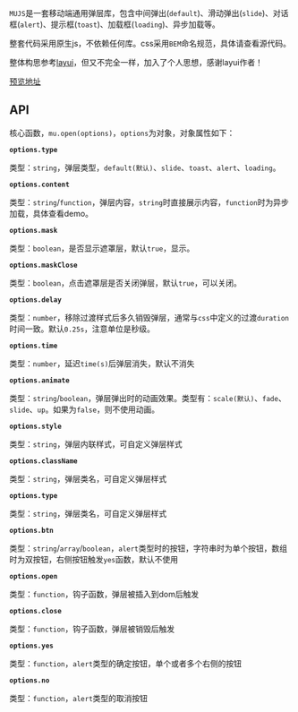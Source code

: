 
`MUJS`是一套移动端通用弹层库，包含中间弹出(`default`)、滑动弹出(`slide`)、对话框(`alert`)、提示框(`toast`)、加载框(`loading`)、异步加载等。

整套代码采用原生js，不依赖任何库。css采用`BEM`命名规范，具体请查看源代码。

整体构思参考[layui](http://layer.layui.com/mobile/)，但又不完全一样，加入了个人思想，感谢layui作者！

[预览地址](http://007sair.github.io/demo/mujs/index.html)

## API

核心函数，`mu.open(options)`，`options`为对象，对象属性如下：

**`options.type`**

类型：`string`，弹层类型，`default(默认)`、`slide`、`toast`、`alert`、`loading`。

**`options.content`**

类型：`string`/`function`，弹层内容，`string`时直接展示内容，`function`时为异步加载，具体查看demo。

**`options.mask`**

类型：`boolean`，是否显示遮罩层，默认`true`，显示。

**`options.maskClose`**

类型：`boolean`，点击遮罩层是否关闭弹层，默认`true`，可以关闭。

**`options.delay`**

类型：`number`，移除过渡样式后多久销毁弹层，通常与`css`中定义的过渡`duration`时间一致。默认`0.25s`，注意单位是秒级。

**`options.time`**

类型：`number`，延迟`time(s)`后弹层消失，默认不消失

**`options.animate`**

类型：`string`/`boolean`，弹层弹出时的动画效果。类型有：`scale(默认)`、`fade`、`slide`、`up`。如果为`false`，则不使用动画。

**`options.style`**

类型：`string`，弹层内联样式，可自定义弹层样式

**`options.className`**

类型：`string`，弹层类名，可自定义弹层样式

**`options.type`**

类型：`string`，弹层类名，可自定义弹层样式

**`options.btn`**

类型：`string`/`array`/`boolean`，`alert`类型时的按钮，字符串时为单个按钮，数组时为双按钮，右侧按钮触发`yes`函数，默认不使用

**`options.open`**

类型：`function`，钩子函数，弹层被插入到dom后触发

**`options.close`**

类型：`function`，钩子函数，弹层被销毁后触发

**`options.yes`**

类型：`function`，`alert`类型的确定按钮，单个或者多个右侧的按钮

**`options.no`**

类型：`function`，`alert`类型的取消按钮
